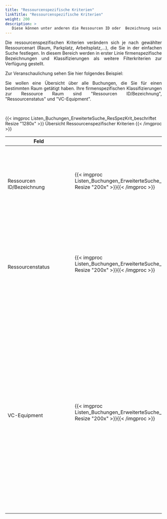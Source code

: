 ```yaml
---
title: "Ressourcenspezifische Kriterien"
linkTitle: "Ressourcenspezifische Kriterien"
weight: 200
description: >
   Diese können unter anderen die Ressourcen ID oder  Bezeichnung sein. 
---
```

<p style="text-align: justify"> Die ressourcenspezifischen Kriterien verändern sich je nach gewählter Ressourcenart (Raum, Parkplatz, Arbeitsplatz,...), die Sie in der einfachen Suche festlegen. 
In diesem Bereich werden in erster Linie firmenspezifische Bezeichnungen und Klassifizierungen als weitere Filterkriterien zur Verfügung gestellt. </p>

Zur Veranschaulichung sehen Sie hier folgendes Beispiel:

<p style="text-align: justify"> Sie wollen eine Übersicht über alle Buchungen, die Sie für einen bestimmten Raum getätigt haben. Ihre firmenspezifischen Klassifizierungen zur Ressource Raum sind "Ressourcen ID/Bezeichnung", "Ressourcenstatus" und "VC-Equipment". </p>

<br/>

{{< imgproc Listen_Buchungen_ErweiterteSuche_ResSpezKrit_beschriftet Resize "1280x" >}}
Übersicht Ressourcenspezifischer Kriterien 
{{< /imgproc >}}

|<div style="width:200px">Feld</div>|<div style="width:200px"></div>|Bedeutung|
|---|---|---|
|</br>Ressourcen ID/Bezeichnung|{{< imgproc Listen_Buchungen_ErweiterteSuche_ResSpezKrit_ID Resize "200x" >}}{{< /imgproc >}}|</br>Hier können Sie direkt nach der eindeutigen Ressourcen Nummer oder der Ressourcen Bezeichnung filtern.|
|</br>Ressourcenstatus|{{< imgproc Listen_Buchungen_ErweiterteSuche_ResSpezKrit_Status Resize "200x" >}}{{< /imgproc >}}|</br>**Aktiv:** </br> Es werden nur Buchungen in zugänglichen Räumen angezeigt <br/> **Inaktiv:** Es werden nur Buchungen in nicht zugänglichen Räumen angezeigt|
|</br>VC-Equipment|{{< imgproc Listen_Buchungen_ErweiterteSuche_ResSpezKrit_VC Resize "200x" >}}{{< /imgproc >}}|</br>**Alle Räume:** </br> Es werden alle Räume berücksichtigt <br/> **Raum ohne VC:** Es werden nur Buchungen in Räumen ohne VC-Equipment berücksichtigt <br/> **Raum mit VC:** </br> Es werden nur Buchungen in Räumen mit VC-Equipment berücksichtigt <br/> **Raum mit VC integral:** </br> Es werden nur Buchungen in Räumen mit fest verbautem VC-Equipment berücksichtigt|
